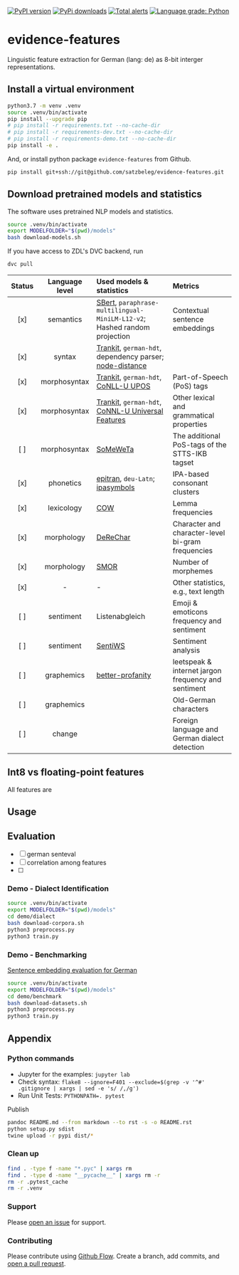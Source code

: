 [![PyPI version](https://badge.fury.io/py/evidence-features.svg)](https://badge.fury.io/py/evidence-features)
[![PyPi downloads](https://img.shields.io/pypi/dm/evidence-features)](https://img.shields.io/pypi/dm/evidence-features)
[![Total alerts](https://img.shields.io/lgtm/alerts/g/satzbeleg/evidence-features.svg?logo=lgtm&logoWidth=18)](https://lgtm.com/projects/g/satzbeleg/evidence-features/alerts/)
[![Language grade: Python](https://img.shields.io/lgtm/grade/python/g/satzbeleg/evidence-features.svg?logo=lgtm&logoWidth=18)](https://lgtm.com/projects/g/satzbeleg/evidence-features/context:python)

# evidence-features
Linguistic feature extraction for German (lang: de) as 8-bit interger representations.


## Install a virtual environment
```sh
python3.7 -m venv .venv
source .venv/bin/activate
pip install --upgrade pip
# pip install -r requirements.txt --no-cache-dir
# pip install -r requirements-dev.txt --no-cache-dir
# pip install -r requirements-demo.txt --no-cache-dir
pip install -e .
```

And, or install python package `evidence-features` from Github.

```sh
pip install git+ssh://git@github.com/satzbeleg/evidence-features.git
```


## Download pretrained models and statistics
The software uses pretrained NLP models and statistics.

```sh
source .venv/bin/activate
export MODELFOLDER="$(pwd)/models"
bash download-models.sh
```

If you have access to ZDL's DVC backend, run

```sh
dvc pull
```

| Status | Language level | Used models & statistics | Metrics |
|:---:|:---:|:---|:---|
| [x] | semantics | [SBert](http://dx.doi.org/10.18653/v1/D19-1410), `paraphrase-multilingual-MiniLM-L12-v2`; Hashed random projection | Contextual sentence embeddings |
| [x] | syntax | [Trankit](http://dx.doi.org/10.18653/v1/2021.eacl-demos.10), `german-hdt`, dependency parser; [node-distance](https://doi.org/10.5281/zenodo.5747823) | |
| [x] | morphosyntax | [Trankit](http://dx.doi.org/10.18653/v1/2021.eacl-demos.10), `german-hdt`, [CoNLL-U UPOS](https://universaldependencies.org/u/pos/index.html) | Part-of-Speech (PoS) tags |
| [x] | morphosyntax | [Trankit](http://dx.doi.org/10.18653/v1/2021.eacl-demos.10), `german-hdt`, [CoNNL-U Universal Features](https://universaldependencies.org/u/feat/index.html) | Other lexical and grammatical properties |
| [ ] | morphosyntax | [SoMeWeTa]() | The additional PoS-tags of the STTS-IKB tagset |
| [x] | phonetics | [epitran](https://aclanthology.org/L18-1429/), `deu-Latn`; [ipasymbols](https://pypi.org/project/ipasymbols/)  | IPA-based consonant clusters |
| [x] | lexicology | [COW](https://ids-pub.bsz-bw.de/frontdoor/index/index/year/2015/docId/3836) | Lemma frequencies |
| [x] | morphology | [DeReChar](https://www.ids-mannheim.de/fileadmin/kl/derewo) | Character and character-level bi-gram frequencies |
| [x] | morphology | [SMOR](https://aclanthology.org/L04-1275/) | Number of morphemes |
| [x] | - | - | Other statistics, e.g., text length |
| [ ] | sentiment | Listenabgleich | Emoji & emoticons frequency and sentiment |
| [ ] | sentiment | [SentiWS](https://aclanthology.org/L10-1339/) | Sentiment analysis |
| [ ] | graphemics | [better-profanity](https://github.com/snguyenthanh/better_profanity) | leetspeak & internet jargon frequency and sentiment |
| [ ] | graphemics | | Old-German characters |
| [ ] | change | | Foreign language and German dialect detection |


## Int8 vs floating-point features 
All features are 


## Usage



## Evaluation
- [ ] german senteval
- [ ] correlation among features
- [ ] 


### Demo - Dialect Identification

```sh
source .venv/bin/activate
export MODELFOLDER="$(pwd)/models"
cd demo/dialect
bash download-corpora.sh
python3 preprocess.py
python3 train.py
```

### Demo - Benchmarking
[Sentence embedding evaluation for German](https://github.com/ulf1/sentence-embedding-evaluation-german)

```sh
source .venv/bin/activate
export MODELFOLDER="$(pwd)/models"
cd demo/benchmark
bash download-datasets.sh
python3 preprocess.py
python3 train.py
```


## Appendix

### Python commands

* Jupyter for the examples: `jupyter lab`
* Check syntax: `flake8 --ignore=F401 --exclude=$(grep -v '^#' .gitignore | xargs | sed -e 's/ /,/g')`
* Run Unit Tests: `PYTHONPATH=. pytest`

Publish

```sh
pandoc README.md --from markdown --to rst -s -o README.rst
python setup.py sdist 
twine upload -r pypi dist/*
```

### Clean up 

```sh
find . -type f -name "*.pyc" | xargs rm
find . -type d -name "__pycache__" | xargs rm -r
rm -r .pytest_cache
rm -r .venv
```


### Support
Please [open an issue](https://github.com/satzbeleg/evidence-features/issues/new) for support.


### Contributing
Please contribute using [Github Flow](https://guides.github.com/introduction/flow/). Create a branch, add commits, and [open a pull request](https://github.com/satzbeleg/evidence-features/compare/).
